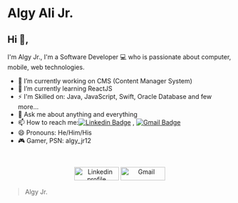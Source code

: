 # Algy Ali Jr.

## Hi 👋,
I'm Algy Jr., I'm a Software Developer 💻 who is passionate about computer, mobile, web technologies. 

- 🔭 I’m currently working on CMS (Content Manager System)
- 🌱 I’m currently learning ReactJS
- ⚡ I'm Skilled on: Java, JavaScript, Swift, Oracle Database and few more...
- 💬 Ask me about anything and everything
- 📫 How to reach me:[![Linkedin Badge](https://img.shields.io/badge/-LinkedIn-blue?style=flat-square&logo=Linkedin&logoColor=white&link=)](https://www.linkedin.com/in/algy-ali-a1360695/) 
, [![Gmail Badge](https://img.shields.io/badge/-Gmail-c14438?style=flat-square&logo=Gmail&logoColor=white&link=mailto:shuklaraghav321.com)](mailto:algymussa@gmail.com)
- 😄 Pronouns: He/Him/His
- 🎮 Gamer, PSN: algy_jr12


<br>
<p align="center">
    <a href="https://www.linkedin.com/in/algy-ali-a1360695/"><img alt="Linkedin profile" title="Linkedin" src="https://raw.githubusercontent.com/Thomas-George-T/Thomas-George-T/master/assets/linkedin.svg" width="100" height="30" /></a>
    <a href="mailto:algymussa@gmail.com"><img alt="Gmail" src="https://raw.githubusercontent.com/Thomas-George-T/Thomas-George-T/master/assets/google-gmail.svg" title="Email" width="100" height="30" /></a>
</p>

> Algy Jr.
